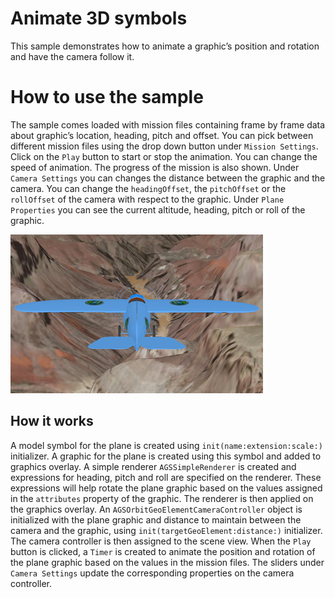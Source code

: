 # Animate 3D symbols

This sample demonstrates how to animate a graphic’s position and rotation and have the camera follow it.

# How to use the sample

The sample comes loaded with mission files containing frame by frame data about graphic’s location, heading, pitch and offset. You can pick between different mission files using the drop down button under `Mission Settings`. Click on the `Play` button to start or stop the animation. You can change the speed of animation. The progress of the mission is also shown. Under `Camera Settings` you can changes the distance between the graphic and the camera. You can change the `headingOffset`, the `pitchOffset` or the `rollOffset` of the camera with respect to the graphic. Under `Plane Properties` you can see the current altitude, heading, pitch or roll of the graphic. 

![](image1.png)

## How it works

A model symbol for the plane is created using `init(name:extension:scale:)` initializer. A graphic for the plane is created using this symbol and added to graphics overlay. A simple renderer `AGSSimpleRenderer` is created and expressions for heading, pitch and roll are specified on the renderer. These expressions will help rotate the plane graphic based on the values assigned in the `attributes` property of the graphic. The renderer is then applied on the graphics overlay. An `AGSOrbitGeoElementCameraController` object is initialized with the plane graphic and distance to maintain between the camera and the graphic, using `init(targetGeoElement:distance:)` initializer. The camera controller is then assigned to the scene view. When the `Play` button is clicked, a `Timer` is created to animate the position and rotation of the plane graphic based on the values in the mission files. The sliders under `Camera Settings` update the corresponding properties on the camera controller.

